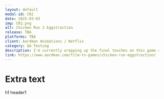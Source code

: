 ```yaml
---
layout: default
modal-id: CR2
date: 2025-03-03
img: CR2.png
alt: Chicken Run 2 Eggstraction
release: TBA
platforms: TBA
client: Aardman Animations / Netflix
category: QA Testing
description: I'm currently wrapping up the final touches on this game as QA Lead!
link: https://www.aardman.com/film-tv-games/chicken-run-eggstraction/
---
```

# Extra text
h1 header1